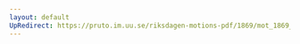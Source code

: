 ```yaml
---
layout: default
UpRedirect: https://pruto.im.uu.se/riksdagen-motions-pdf/1869/mot_1869__ak__220/mot_1869__ak__220-001.pdf
---
```

